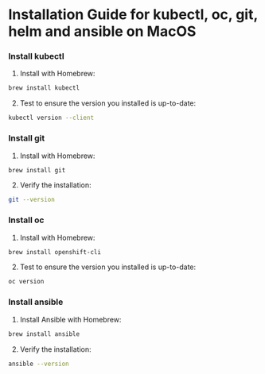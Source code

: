 Installation Guide for kubectl, oc, git, helm and ansible on MacOS
===============================================================================

### Install kubectl
1. Install with Homebrew:
```sh
brew install kubectl
```

2. Test to ensure the version you installed is up-to-date:
```sh
kubectl version --client
```

### Install git
1. Install with Homebrew:
```sh
brew install git
```

2. Verify the installation:
```sh
git --version
```

### Install oc
1. Install with Homebrew:
```sh
brew install openshift-cli
```

2. Test to ensure the version you installed is up-to-date:
```sh
oc version
```

### Install ansible
1. Install Ansible with Homebrew:
```sh
brew install ansible
```

2. Verify the installation:
```sh
ansible --version
```
